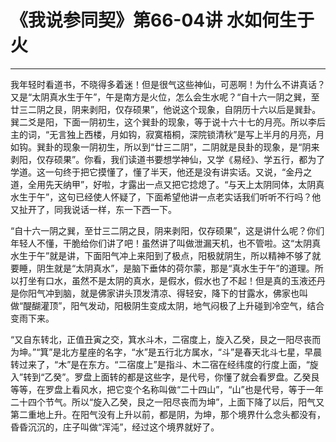 # 《我说参同契》第66-04讲 水如何生于火

------

我年轻时看道书，不晓得多着迷！但是很气这些神仙，可恶啊！为什么不讲真话？又是“太阴真水生于午”，午是南方是火位，怎么会生水呢？“自十六一阴之巽，至廿三二阴之艮，阴来剥阳，仅存硕果”，他说这个现象，自阴历十六以后是巽卦。巽二爻是阳，下面一阴初生，这个巽卦的现象，等于说十六十七的月亮。所以李后主的词，“无言独上西楼，月如钩，寂寞梧桐，深院锁清秋”是写上半月的月亮，月如钩。巽卦的现象一阴初生，所以到“廿三二阴”，二阴就是艮卦的现象，是“阴来剥阳，仅存硕果”。你看，我们读道书要想学神仙，又学《易经》、学五行，都为了学道。这一句终于把它摸懂了，懂了半天，他还是没有讲实话。又说，“金丹之道，全用先天纳甲”，好啦，才露出一点又把它捻熄了。“与天上太阴同体，太阴真水生于午”，这句已经使人怀疑了，下面希望他讲一点老实话我们听听不行吗？他又扯开了，同我说话一样，东一下西一下。

“自十六一阴之巽，至廿三二阴之艮，阴来剥阳，仅存硕果”，这是讲什么呢？你们年轻人不懂，干脆给你们讲了吧！虽然讲了叫做泄漏天机，也不管啦。这“太阴真水生于午”就是讲，下面阳气冲上来阳到了极点，阳极就阴生，所以精神不够了就要睡，阴生就是“太阴真水”，是脑下垂体的荷尔蒙，那是“真水生于午”的道理。所以打坐有口水，虽然不是太阴的真水，是假水，假水也了不起！但是真的玉液还丹是你阳气冲到脑，就是佛家讲头顶发清凉、得轻安，降下的甘露水，佛家也叫做“醍醐灌顶”，阳气发动，阳极阴生变成太阴，地气闷极了上升碰到冷空气，结合变雨下来。

“又自东转北，正值丑寅之交，箕水斗木，二宿度上，旋入乙癸，艮之一阳尽丧而为坤。”“箕”是北方星座的名字，“水”是五行北方属水，“斗”是春天北斗七星，早晨转过来了，“木”是在东方。“二宿度上”是指斗、木二宿在经纬度的行度上面，“旋入”转到“乙癸”。罗盘上面转的都是这些字，是代号，你懂了就会看罗盘。乙癸艮等等，在罗盘上看风水，把它变个名称叫做“二十四山”，“山”也是代号，等于一年二十四个节气。所以“旋入乙癸，艮之一阳尽丧而为坤”，上面下降了以后，阳气又第二重地上升。在阳气没有上升以前，都是阴，为坤，那个境界什么念头都没有，昏昏沉沉的，庄子叫做“浑沌”，经过这个境界就好了。